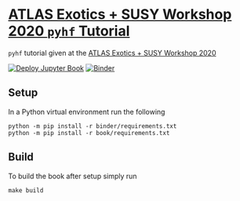 # [ATLAS Exotics + SUSY Workshop 2020 `pyhf` Tutorial](https://indico.cern.ch/event/898965/sessions/355806/)

`pyhf` tutorial given at the [ATLAS Exotics + SUSY Workshop 2020](https://indico.cern.ch/event/898965/)

[![Deploy Jupyter Book](https://github.com/pyhf/tutorial-ATLAS-SUSY-Exotics-2020/workflows/Deploy%20Jupyter%20Book/badge.svg?branch=master)](https://pyhf.github.io/tutorial-ATLAS-SUSY-Exotics-2020/)
[![Binder](https://mybinder.org/badge_logo.svg)](https://mybinder.org/v2/gh/pyhf/tutorial-ATLAS-SUSY-Exotics-2020/master)

## Setup

In a Python virtual environment run the following

```
python -m pip install -r binder/requirements.txt
python -m pip install -r book/requirements.txt
```

## Build

To build the book after setup simply run

```
make build
```
